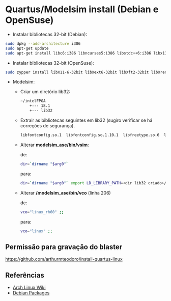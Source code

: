 # Quartus/Modelsim install (Debian e OpenSuse)

- Instalar bibliotecas 32-bit (Debian):

```bash
sudo dpkg --add-architecture i386
sudo apt-get update
sudo apt-get install libc6:i386 libncurses5:i386 libstdc++6:i386 libx11-6:i386 libxext6:i386 libxrender1:i386
```

- Instalar bibliotecas 32-bit (OpenSuse):

```bash
sudo zypper install libX11-6-32bit libXext6-32bit libXft2-32bit libXrender1-32bit libncurses5-32bit
```

- Modelsim:

  - Criar um diretório lib32:

    ```bash
    ~/intelFPGA
        +--- 18.1
        +--- lib32
    ```

  - Extrair as bibliotecas seguintes em lib32 (sugiro verificar se há correções de segurança).

    ```bash
    libfontconfig.so.1  libfontconfig.so.1.10.1  libfreetype.so.6  libfreetype.so.6.8.1  libXft.so.2  libXft.so.2.3.2    
    ```

  - Alterar __modelsim_ase/bin/vsim__:

    de:

    ```bash
    dir=`dirname "$arg0"`
    ```

    para:

    ```bash
    dir=`dirname "$arg0"` export LD_LIBRARY_PATH=<dir lib32 criado>/intelFPGA/lib32
    ```

  - Alterar __/modelsim_ase/bin/vco__ (linha 206)

    de:

    ```bash
    vco="linux_rh60" ;;
    ```

    para:

    ```bash
    vco="linux" ;;
    ```
    
## Permissão para gravação do blaster

https://github.com/arthurmteodoro/install-quartus-linux
    
    

## Referências

- [Arch Linux Wiki](https://wiki.archlinux.org/index.php/Altera_Design_Software)
- [Debian Packages](https://packages.debian.org)
